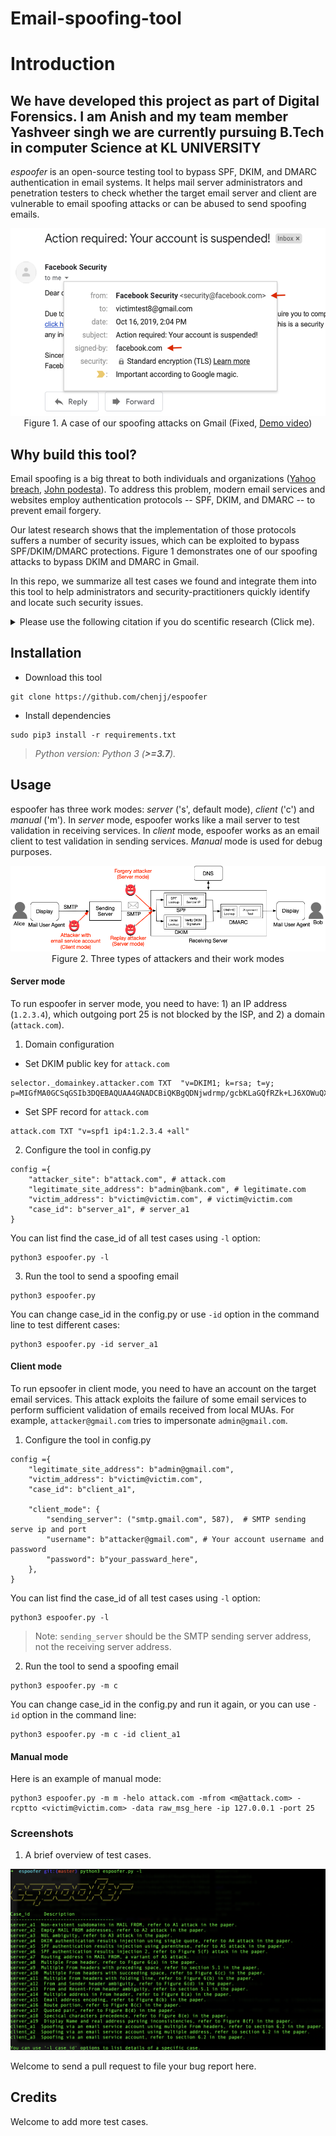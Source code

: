 # Email-spoofing-tool

# Introduction

## We have developed this project as part of Digital Forensics. I am Anish and my team member Yashveer singh we are currently pursuing B.Tech in computer Science at KL UNIVERSITY

*espoofer* is an open-source testing tool to bypass SPF, DKIM, and DMARC authentication in email systems. It helps mail server administrators and penetration testers to check whether the target email server and client are vulnerable to email spoofing attacks or can be abused to send spoofing emails.

<!-- ![Gmail spoofing demo](images/gmail-spoofing-demo.png "espoofer demo" )
 -->
<p align="center">
<kbd>
<img src="images/gmail-spoofing-demo.png" height="300">
</kbd>
<br>Figure 1. A case of our spoofing attacks on Gmail (Fixed, <a href="https://youtu.be/xuKZpT0rsd0">Demo video</a>)
</p>

## Why build this tool?

Email spoofing is a big threat to both individuals and organizations ([Yahoo breach](https://arstechnica.com/tech-policy/2017/03/fbi-hints-that-hack-of-semi-privileged-yahoo-employee-led-to-massive-breach/), [John podesta](https://www.cbsnews.com/news/the-phishing-email-that-hacked-the-account-of-john-podesta/)). To address this problem, modern email services and websites employ authentication protocols -- SPF, DKIM, and DMARC -- to prevent email forgery. 

Our latest research shows that the implementation of those protocols suffers a number of security issues, which can be exploited to bypass SPF/DKIM/DMARC protections. Figure 1 demonstrates one of our spoofing attacks to bypass DKIM and DMARC in Gmail. 




In this repo, we summarize all test cases we found and integrate them into this tool to help administrators and security-practitioners quickly identify and locate such security issues.

<details><summary>Please use the following citation if you do scentific research (Click me).  </summary>
<p>

*Latex version:*

```tex
@inproceedings{chen-email,
author = {Jianjun Chen and Vern Paxson and Jian Jiang},
title = {Composition Kills: A Case Study of Email Sender Authentication},
booktitle = {29th {USENIX} Security Symposium ({USENIX} Security 20)},
year = {2020},
isbn = {978-1-939133-17-5},
pages = {2183--2199},
url = {https://www.usenix.org/conference/usenixsecurity20/presentation/chen-jianjun},
publisher = {{USENIX} Association},
month = aug,
}
```

*Word version:*

Jianjun Chen, Vern Paxson, and Jian Jiang. "Composition kills: A case study of email sender authentication." In 29th USENIX Security Symposium (USENIX Security 20), pp. 2183-2199. 2020.

</p>
</details>

## Installation
- Download this tool
```
git clone https://github.com/chenjj/espoofer
```

- Install dependencies
```
sudo pip3 install -r requirements.txt
```
> *Python version: Python 3 (**>=3.7**).*

## Usage
espoofer has three work modes: *server* ('s', default mode), *client* ('c') and *manual* ('m'). In *server* mode, espoofer works like a mail server to test validation in receiving services. In *client* mode, espoofer works as an email client to test validation in sending services. *Manual* mode is used for debug purposes. 

<p align="center">
<img src="images/email-authentication-flow.png" ><br>
Figure 2. Three types of attackers and their work modes
</p>

#### Server mode
To run espoofer in server mode, you need to have: 1) an IP address (`1.2.3.4`), which outgoing port 25 is not blocked by the ISP, and 2) a domain (`attack.com`). 


1. Domain configuration

- Set DKIM public key for `attack.com`

```
selector._domainkey.attacker.com TXT  "v=DKIM1; k=rsa; t=y; p=MIGfMA0GCSqGSIb3DQEBAQUAA4GNADCBiQKBgQDNjwdrmp/gcbKLaGQfRZk+LJ6XOWuQXkAOa/lI1En4t4sLuWiKiL6hACqMrsKQ8XfgqN76mmx4CHWn2VqVewFh7QTvshGLywWwrAJZdQ4KTlfR/2EwAlrItndijOfr2tpZRgP0nTY6saktkhQdwrk3U0SZmG7U8L9IPj7ZwPKGvQIDAQAB"
```

- Set SPF record for `attack.com`

```
attack.com TXT "v=spf1 ip4:1.2.3.4 +all"
```

2. Configure the tool in config.py

```
config ={
	"attacker_site": b"attack.com", # attack.com
	"legitimate_site_address": b"admin@bank.com", # legitimate.com
	"victim_address": b"victim@victim.com", # victim@victim.com
	"case_id": b"server_a1", # server_a1
}
```

You can list find the case_id of all test cases using `-l` option:

```
python3 espoofer.py -l
```

3. Run the tool to send a spoofing email

```
python3 espoofer.py
```

You can change case_id in the config.py or use `-id` option in the command line to test different cases:

```
python3 espoofer.py -id server_a1
```

#### Client mode 

To run epsoofer in client mode, you need to have an account on the target email services. This attack exploits the failure of some email services to perform sufficient validation of emails received from local MUAs. For example, `attacker@gmail.com` tries to impersonate `admin@gmail.com`. 
1. Configure the tool in config.py

```
config ={
	"legitimate_site_address": b"admin@gmail.com",  
	"victim_address": b"victim@victim.com", 
	"case_id": b"client_a1",

	"client_mode": {
		"sending_server": ("smtp.gmail.com", 587),  # SMTP sending serve ip and port
		"username": b"attacker@gmail.com", # Your account username and password
		"password": b"your_passward_here",
	},
}
```

You can list find the case_id of all test cases using `-l` option:

```
python3 espoofer.py -l
```

> Note: `sending_server` should be the SMTP sending server address, not the receiving server address.


2. Run the tool to send a spoofing email

```
python3 espoofer.py -m c
```

You can change case_id in the config.py and run it again, or you can use `-id` option in the command line:

```
python3 espoofer.py -m c -id client_a1
```

#### Manual mode

Here is an example of manual mode:

```
python3 espoofer.py -m m -helo attack.com -mfrom <m@attack.com> -rcptto <victim@victim.com> -data raw_msg_here -ip 127.0.0.1 -port 25
```

### Screenshots

1. A brief overview of test cases.

<p align="center">
<kbd>
<img src="images/list_caseid.png">
</kbd>
</p>



Welcome to send a pull request to file your bug report here. 


## Credits

Welcome to add more test cases.



<!-- *This repo is created for the vendors to reproduce our reported issues, so this tool is not useable without additional instructions. We will update it after the affected vendors have fixed our reported bugs.*
 -->
